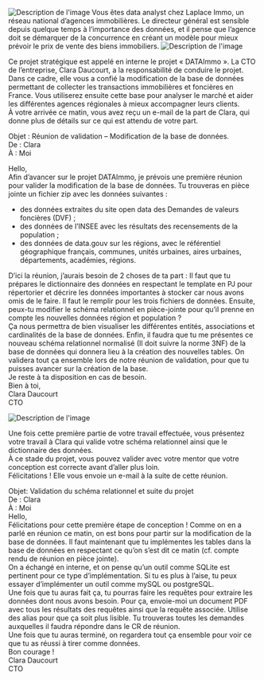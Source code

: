 ![Description de l'image](https://user.oc-static.com/upload/2023/05/16/16842485118037_OC-Bannieres-Projet_Student-Scenario_Scenario.png)
Vous êtes data analyst chez Laplace Immo, un réseau national d’agences immobilières. Le directeur général est sensible depuis quelque temps à l’importance des données, et il pense que l’agence doit se démarquer de la concurrence en créant un modèle pour mieux prévoir le prix de vente des biens immobiliers. 
![Description de l'image](https://user.oc-static.com/upload/2020/11/24/16062363168182_image1.png)


Ce projet stratégique est appelé en interne le projet « DATAImmo ». La CTO de l’entreprise, Clara Daucourt, a la responsabilité de conduire le projet.
Dans ce cadre, elle vous a confié la modification de la base de données permettant de collecter les transactions immobilières et foncières en France. Vous utiliserez ensuite cette base pour analyser le marché et aider les différentes agences régionales à mieux accompagner leurs clients.  
À votre arrivée ce matin, vous avez reçu un e-mail de la part de Clara, qui donne plus de détails sur ce qui est attendu de votre part.


Objet : Réunion de validation – Modification de la base de données.  
De : Clara  
À : Moi  

Hello,   
Afin d’avancer sur le projet DATAImmo, je prévois une première réunion pour valider la modification de la base de données.
Tu trouveras en pièce jointe un fichier zip avec les données suivantes :
- des données extraites du site open data des Demandes de valeurs foncières (DVF) ;
- des données de l’INSEE avec les résultats des recensements de la population ;
- des données de data.gouv sur les régions, avec le référentiel géographique français, communes, unités urbaines, aires urbaines, départements, académies, régions.  


D’ici la réunion, j’aurais besoin de 2 choses de ta part : 
Il faut que tu prépares le dictionnaire des données en respectant le template en PJ pour répertorier et décrire les données importantes à stocker car nous avons omis de le faire. Il faut le remplir pour les trois fichiers de données.
Ensuite, peux-tu modifier le schéma relationnel en pièce-jointe pour qu’il prenne en compte les nouvelles données région et population ?  
Ça nous permettra de bien visualiser les différentes entités, associations et cardinalités de la base de données. Enfin, il faudra que tu me présentes ce nouveau schéma relationnel normalisé (Il doit suivre la norme 3NF) de la base de données qui donnera lieu à la création des nouvelles tables. 
On validera tout ça ensemble lors de notre réunion de validation, pour que tu puisses avancer sur la création de la base.  
Je reste à ta disposition en cas de besoin.  
Bien à toi,  
Clara Daucourt  
CTO  

![Description de l'image](https://user.oc-static.com/upload/2023/05/16/1684248536989_OC-Bannieres-Projet_Temps_2-semaines-plus-tard.png)

Une fois cette première partie de votre travail effectuée, vous présentez votre travail à Clara qui valide votre schéma relationnel ainsi que le dictionnaire des données.   
À ce stade du projet, vous pouvez valider avec votre mentor que votre conception est correcte avant d’aller plus loin.  
Félicitations ! Elle vous envoie un e-mail à la suite de cette réunion.  

Objet: Validation du schéma relationnel et suite du projet  
De : Clara  
À : Moi  
Hello,  
Félicitations pour cette première étape de conception ! Comme on en a parlé en réunion ce matin, on est bons pour partir sur la modification de la base de données. Il faut maintenant que tu implémentes les tables dans la base de données en respectant ce qu’on s’est dit ce matin (cf. compte rendu de réunion en pièce jointe).  
On a échangé en interne, et on pense qu’un outil comme SQLite est pertinent pour ce type d’implémentation. Si tu es plus à l’aise, tu peux essayer d’implémenter un outil comme mySQL ou postgreSQL.  
Une fois que tu auras fait ça, tu pourras faire les requêtes pour extraire les données dont nous avons besoin. Pour ça, envoie-moi un document PDF avec tous les résultats des requêtes ainsi que la requête associée. Utilise des alias pour que ça soit plus lisible. Tu trouveras toutes les demandes auxquelles il faudra répondre dans le CR de réunion.  
Une fois que tu auras terminé, on regardera tout ça ensemble pour voir ce que tu as réussi à tirer comme données.  
Bon courage !  
Clara Daucourt  
CTO  

